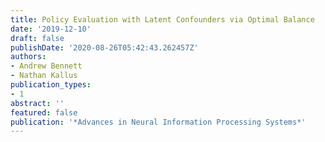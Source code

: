 ```yaml
---
title: Policy Evaluation with Latent Confounders via Optimal Balance
date: '2019-12-10'
draft: false
publishDate: '2020-08-26T05:42:43.262457Z'
authors:
- Andrew Bennett
- Nathan Kallus
publication_types:
- 1
abstract: ''
featured: false
publication: '*Advances in Neural Information Processing Systems*'
---
```



